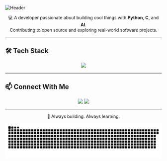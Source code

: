 ![Header](https://capsule-render.vercel.app/api?type=waving&color=0:ff0080,100:7928ca&height=200&section=header&text=Hi%20I'm%20Amit%20👨‍💻&fontSize=50&fontColor=fff&animation=fadeIn)

<p align="center">
  💻 A developer passionate about building cool things with <strong>Python</strong>, <strong>C</strong>, and <strong>AI</strong>.<br>
  Contributing to open source and exploring real-world software projects.
</p>

---

## 🛠️ Tech Stack

<p align="center">
  <img src="https://skillicons.dev/icons?i=python,c,cpp,html,css,js,git,github,vscode,firebase" />
</p>

---

## 📫 Connect With Me

<p align="center">
  <a href="https://www.linkedin.com/in/amitk003/"><img src="https://img.shields.io/badge/LinkedIn-AmitK003-blue?style=for-the-badge&logo=linkedin" /></a>
  <a href="mailto:amit.work017@outlook.com"><img src="https://img.shields.io/badge/email-amit.work017@outlook.com-D14836?style=for-the-badge&logo=gmail&logoColor=white" /></a>
</p>

---

<p align="center">
  🚀 Always building. Always learning.<br>
</p>

<p align="center">
<picture>
  <source media="(prefers-color-scheme: dark)" srcset="amit-banner.svg" />
  <source media="(prefers-color-scheme: light)" srcset="amit-banner.svg" />
  <img alt="github-snake" src="amit-banner.svg" />
</picture>
</p>
